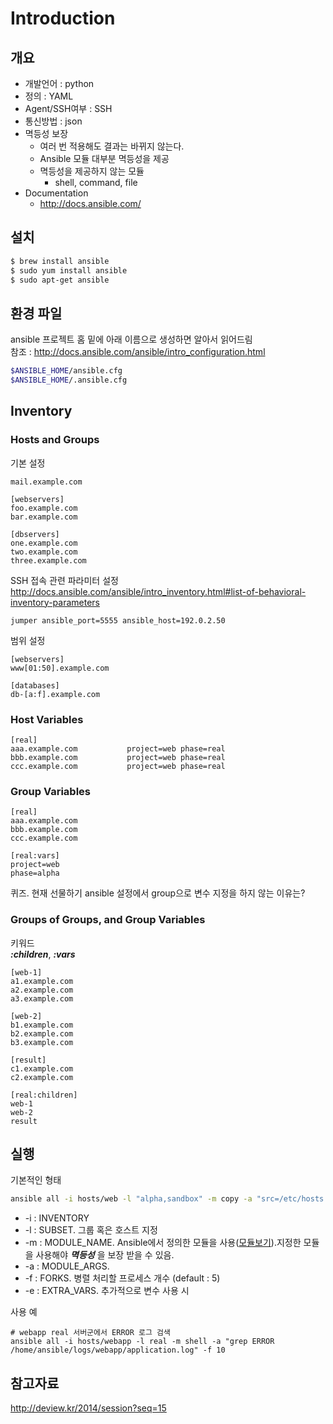 # Introduction

## 개요

- 개발언어 : python
- 정의  : YAML
- Agent/SSH여부 : SSH
- 통신방법 : json
- 멱등성 보장
  - 여러 번 적용해도 결과는 바뀌지 않는다.
  - Ansible 모듈 대부분 멱등성을 제공
  - 멱등성을 제공하지 않는 모듈
    - shell, command, file
- Documentation
  - http://docs.ansible.com/

## 설치

```sh
$ brew install ansible
$ sudo yum install ansible
$ sudo apt-get ansible
```

## 환경 파일

ansible 프로젝트 홈 밑에 아래 이름으로 생성하면 알아서 읽어드림  
참조 : http://docs.ansible.com/ansible/intro_configuration.html

```sh
$ANSIBLE_HOME/ansible.cfg
$ANSIBLE_HOME/.ansible.cfg
```

## Inventory

### Hosts and Groups

기본 설정

```
mail.example.com

[webservers]
foo.example.com
bar.example.com

[dbservers]
one.example.com
two.example.com
three.example.com
```

SSH 접속 관련 파라미터 설정  
http://docs.ansible.com/ansible/intro_inventory.html#list-of-behavioral-inventory-parameters

```
jumper ansible_port=5555 ansible_host=192.0.2.50
```

범위 설정

```
[webservers]
www[01:50].example.com

[databases]
db-[a:f].example.com
```

### Host Variables

```
[real]
aaa.example.com           project=web phase=real
bbb.example.com           project=web phase=real
ccc.example.com           project=web phase=real
```

### Group Variables

```
[real]
aaa.example.com
bbb.example.com
ccc.example.com

[real:vars]
project=web
phase=alpha
```

퀴즈. 현재 선물하기 ansible 설정에서 group으로 변수 지정을 하지 않는 이유는?

### Groups of Groups, and Group Variables

키워드  
***:children***, ***:vars***

```
[web-1]
a1.example.com
a2.example.com
a3.example.com

[web-2]
b1.example.com
b2.example.com
b3.example.com

[result]
c1.example.com
c2.example.com

[real:children]
web-1
web-2
result
```

## 실행

기본적인 형태

```sh
ansible all -i hosts/web -l "alpha,sandbox" -m copy -a "src=/etc/hosts dest=/tmp/hosts" -f 10
```

- -i : INVENTORY
- -l : SUBSET. 그룹 혹은 호스트 지정
- -m : MODULE_NAME. Ansible에서 정의한 모듈을 사용([모듈보기](http://docs.ansible.com/ansible/modules_by_category.html)).지정한 모듈을 사용해야  ***멱등성*** 을 보장 받을 수 있음.
- -a : MODULE_ARGS. 
- -f : FORKS. 병렬 처리할 프로세스 개수 (default : 5)
- -e : EXTRA_VARS. 추가적으로 변수 사용 시

사용 예

```shell
# webapp real 서버군에서 ERROR 로그 검색
ansible all -i hosts/webapp -l real -m shell -a "grep ERROR /home/ansible/logs/webapp/application.log" -f 10
```

## 참고자료

http://deview.kr/2014/session?seq=15
